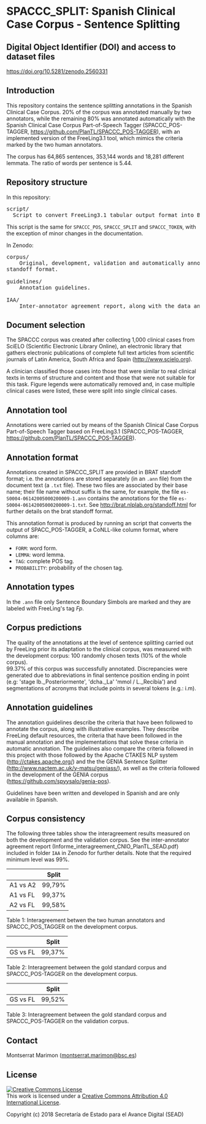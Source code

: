 # SPACCC_SPLIT: Spanish Clinical Case Corpus - Sentence Splitting

## Digital Object Identifier (DOI) and access to dataset files

https://doi.org/10.5281/zenodo.2560331


## Introduction

This repository contains the sentence splitting annotations in the Spanish Clinical Case Corpus. 
20% of the corpus was annotated manually by two annotators, while the remaining 80% was annotated automatically 
with the Spanish Clinical Case Corpus Part-of-Speech Tagger (SPACCC_POS-TAGGER,
https://github.com/PlanTL/SPACCC_POS-TAGGER), with an implemented version of the FreeLing3.1 tool, which mimics 
the criteria marked by the two human annotators.

The corpus has 64,865 sentences, 353,144 words and 18,281 different lemmata. The ratio of words per sentence 
is 5.44.


## Repository structure


In this repository:

<pre>
script/
  Script to convert FreeLing3.1 tabular output format into BRAT standoff format.
</pre>

This script is the same for `SPACCC_POS`, `SPACCC_SPLIT` and `SPACCC_TOKEN`, with the exception of minor changes in the documentation.

In Zenodo:

<pre>
corpus/
	Original, development, validation and automatically annotated corpus, both in tabular format and BRAT 
standoff format.

guidelines/
	Annotation guidelines.

IAA/
	Inter-annotator agreement report, along with the data and the scripts used to calculate it. 
</pre>


## Document selection

The SPACCC corpus was created after collecting 1,000 clinical cases from SciELO (Scientific Electronic Library Online), 
an electronic library that gathers electronic publications of complete full text articles from scientific journals of 
Latin America, South Africa and Spain (http://www.scielo.org).

A clinician classified those cases into those that were similar to real clinical texts in terms of structure and content
and those that were not suitable for this task. Figure legends were automatically removed and, in case multiple clinical 
cases were listed, these were split into single clinical cases.


## Annotation tool

Annotations were carried out by means of the Spanish Clinical Case Corpus Part-of-Speech Tagger based on FreeLing3.1 
(SPACCC_POS-TAGGER, https://github.com/PlanTL/SPACCC_POS-TAGGER). 


## Annotation format

Annotations created in SPACCC_SPLIT are provided in BRAT standoff format; i.e. the annotations are stored separately 
(in an `.ann` file) from the document text (a `.txt` file). 
These two files are associated by their base name; their file name without suffix is the same, for example, the file 
`es-S0004-06142005000200009-1.ann` contains the annotations for the file `es-S0004-06142005000200009-1.txt`. 
See http://brat.nlplab.org/standoff.html for further details on the brat standoff format. 

This annotation format is produced by running an script that converts the output of SPACC_POS-TAGGER, a 
CoNLL-like column format, where columns are:

* `FORM`: word form.
* `LEMMA`: word lemma.
* `TAG`: complete POS tag.
* `PROBABILITY`: probability of the chosen tag.


## Annotation types

In the `.ann` file only Sentence Boundary Simbols are marked and they are labeled with FreeLing's tag *Fp*.


## Corpus predictions

The quality of the annotations at the level of sentence splitting carried out by FreeLing prior its adaptation to the 
clinical corpus, was measured with the development corpus: 100 randomly chosen texts (10% of the whole corpus).  
99.37% of this corpus was successfully annotated. 
Discrepancies were generated due to abbreviations in final sentence position ending in point (e.g: 
'stage Ib._Posteriormente', 'dcha._La' 'mmol / L._Recibía') and segmentations of acronyms that include points in 
several tokens (e.g.: i.m).


## Annotation guidelines

The annotation guidelines describe the criteria that have been followed to annotate the corpus, along with illustrative 
examples. They describe FreeLing default resources, the criteria that have been followed in the manual annotation and the 
implementations that solve these criteria in automatic annotation. The guidelines also compare the criteria followed in 
this project with those followed by the Apache CTAKES NLP system (http://ctakes.apache.org/) and the the GENIA Sentence 
Splitter (http://www.nactem.ac.uk/y-matsu/geniass/), as well as the criteria followed in the development of the GENIA 
corpus (https://github.com/spyysalo/genia-pos).

Guidelines have been written and developed in Spanish and are only available in Spanish.


## Corpus consistency

The following three tables show the interagreement results measured on both the development and the validation corpus. See the inter-annotator agreement report (Informe_interagreement_CNIO_PlanTL_SEAD.pdf) included in folder `IAA` in Zenodo for further details. Note that the required minimum level was 99%.

|                        | Split  | 
| ---------------------- | ------ |
| A1 vs A2               | 99,79% | 
| A1 vs FL               | 99,37% | 
| A2 vs FL               | 99,58% | 

Table 1: Interagreement betwen the two human annotators and SPACCC_POS_TAGGER on the development corpus.


|                        | Split  | 
| ---------------------- | ------ |
| GS vs FL               | 99,37% | 

Table 2: Interagreement between the gold standard corpus and SPACCC_POS-TAGGER on the development corpus.


|                        |  Split |
| ---------------------- | ------ |
| GS vs FL               | 99,52% |

Table 3: Interagreement between the gold standard corpus and SPACCC_POS-TAGGER on the validation corpus.


## Contact

Montserrat Marimon (montserrat.marimon@bsc.es)


## License

<a rel="license" href="http://creativecommons.org/licenses/by/4.0/"><img alt="Creative Commons License" style="border-width:0" src="https://i.creativecommons.org/l/by/4.0/88x31.png" /></a><br />This work is licensed under a <a rel="license" href="http://creativecommons.org/licenses/by/4.0/">Creative Commons Attribution 4.0 International License</a>.

Copyright (c) 2018 Secretaría de Estado para el Avance Digital (SEAD)


